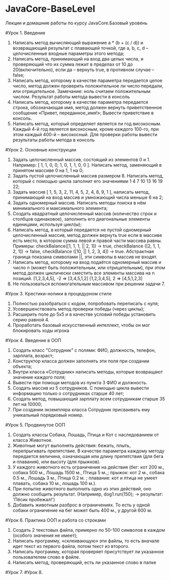 # JavaCore-BaseLevel
Лекции и домашние работы по курсу JavaCore.Базовый уровень

#Урок 1. Введение
1) Написать метод вычисляющий выражение a * (b + (c / d)) и возвращающий результат с плавающей точкой, где a, b, c, d – целочисленные входные параметры этого метода;
2) Написать метод, принимающий на вход два целых числа, и проверяющий что их сумма лежит в пределах от 10 до 20(включительно), если да – вернуть true, в противном случае – false;
3) Написать метод, которому в качестве параметра передается целое число, метод должен проверить положительное ли число передали, или отрицательное. Замечание: ноль считаем положительным числом. Результат работы метода вывести в консоль
4) Написать метод, которому в качестве параметра передается строка, обозначающая имя, метод должен вернуть приветственное сообщение «Привет, переданное_имя!»; Вывести приветствие в консоль.
5) Написать метод, который определяет является ли год високосным. Каждый 4-й год является високосным, кроме каждого 100-го, при этом каждый 400-й – високосный. Для проверки работы вывести результаты работы метода в консоль

#Урок 2. Основные конструкции
1) Задать целочисленный массив, состоящий из элементов 0 и 1. Например: [ 1, 1, 0, 0, 1, 0, 1, 1, 0, 0 ]. Написать метод, заменяющий в  принятом массиве 0 на 1, 1 на 0;
2) Задать пустой целочисленный массив размером 8. Написать метод, который c помощью цикла заполнит его значениями 1 4 7 10 13 16 19 22;
3) Задать массив [ 1, 5, 3, 2, 11, 4, 5, 2, 4, 8, 9, 1 ], написать метод, принимающий на вход массив и умножающий числа меньше 6 на 2;
4) Задать одномерный массив. Написать методы поиска в нём минимального и максимального элемента;
5) Создать квадратный целочисленный массив (количество строк и столбцов одинаковое), заполнить его диагональные элементы единицами, используя цикл(ы);
6) Написать метод, в который передается не пустой одномерный целочисленный массив, метод должен вернуть true если в массиве есть место, в котором сумма левой и правой части массива равны. Примеры:
checkBalance([1, 1, 1, || 2, 1]) → true,
checkBalance ([2, 1, 1, 2, 1]) → false,
checkBalance ([10, || 1, 2, 3, 4]) → true.
Абстрактная граница показана символами ||, эти символы в массив не входят.
7) Написать метод, которому на вход подаётся одномерный массив и число n (может быть положительным, или отрицательным), при этом метод должен циклически сместить все элементы массива на n позиций.
[1,2,3,4,5], -2 => [3,4,5,1,2]
[1,2,3,4,5], 2 => [4,5,1,2,3]
8) Не пользоваться вспомогательным массивом при решении задачи 7.

#Урок 3. Крестики-нолики в процедурном стиле
1) Полностью разобраться с кодом, попробовать переписать с нуля;
2) Усовершенствовать метод проверки победы (через циклы);
3) Расширить поле до 5х5 и в качестве условий победы установить серию равной 4.
4) Проработать базовый искусственный интеллект, чтобы он мог блокировать ходы игрока

#Урок 4. Введение в ООП
1) Создать класс "Сотрудник" с полями: ФИО, должность, телефон, зарплата, возраст;
2) Конструктор класса должен заполнять эти поля при создании объекта;
3) Внутри класса «Сотрудник» написать методы, которые возвращают значение каждого поля;
4) Вывести при помощи методов из пункта 3 ФИО и должность.
5) Создать массив из 5 сотрудников. С помощью цикла вывести информацию только о сотрудниках старше 40 лет;
6) Создать метод, повышающий зарплату всем сотрудникам старше 35 лет на 10000;
7) При создании экземпляра класса Сотрудник присваивать ему уникальный порядковый номер.

#Урок 5. Продвинутое ООП
1) Создать классы Собака, Лошадь, Птица и Кот с наследованием от класса Животное.
2) Животные могут выполнять действия: бежать, плыть, перепрыгивать препятствие.
В качестве параметра каждому методу передается величина, означающая или длину препятствия (для бега и плавания), или высоту (для прыжков).
3) У каждого животного есть ограничения на действия (бег: кот 200 м., собака 500 м., Лошадь 1500 м., Птица 5 м.,; прыжок: кот 2 м., собака 0.5 м., Лошадь 3 м., Птица 0.2 м. ; плавание: кот и птица не умеет плавать, собака 10 м., лошадь 100 м.).
4) При попытке животного выполнить одно из этих действий, оно должно сообщить результат. (Например, dog1.run(150); -> результат: 'Пёсик пробежал!')
5)  Добавить животным разброс в ограничениях. То есть у одной собаки ограничение на бег может быть 400 м., у другой 600 м.

#Урок 6. Практика ООП и работа со строками
1) Создать 2 текстовых файла, примерно по 50-100 символов в каждом (особого значения не имеет);
2) Написать программу, «склеивающую» эти файлы, то есть вначале идет текст из первого файла, потом текст из второго.
3) Написать программу, которая проверяет присутствует ли указанное пользователем слово в файле.
4) Написать метод, проверяющий, есть ли указанное слово в папке

#Урок 7.
#Урок 8.
